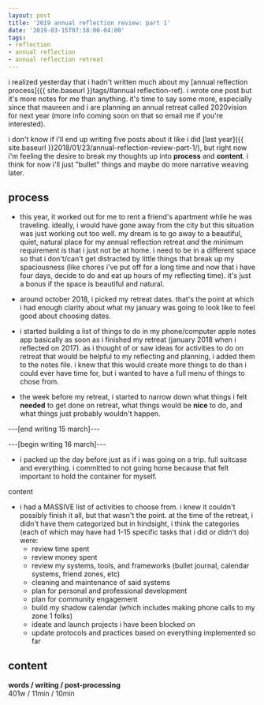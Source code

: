 ```yaml
---
layout: post
title: '2019 annual reflection review: part 1'
date: '2019-03-15T07:38:00-04:00'
tags:
- reflection
- annual reflection
- annual reflection retreat
--- 
```


<!-- [part 2]({{ site.baseurl }}2018/01/24/annual-reflection-review-part-2/)|[part 3]({{ site.baseurl }}2018/01/30/annual-reflection-review-part-3/)|[part 4]({{ site.baseurl }}2018/01/31/annual-reflection-review-part-4/)|[part 5]({{ site.baseurl }}2018/02/01/annual-reflection-review-part-5/) -->


i realized yesterday that i hadn't written much about my [annual reflection process]({{ site.baseurl }}tags/#annual reflection-ref). i wrote one post but it's more notes for me than anything. it's time to say some more, especially since that maureen and i are planning an annual retreat called 2020vision for next year (more info coming soon on that so email me if you're interested).

i don't know if i'll end up writing five posts about it like i did [last year]({{ site.baseurl }}2018/01/23/annual-reflection-review-part-1/), but right now i'm feeling the desire to break my thoughts up into **process** and **content**. i think for now i'll just "bullet" things and maybe do more narrative weaving later. 

## process

* this year, it worked out for me to rent a friend's apartment while he was traveling. ideally, i would have gone away from the city but this situation was just working out too well. my dream is to go away to a beautiful, quiet, natural place for my annual reflection retreat _and_ the minimum requirement is that i just not be at home. i need to be in a different space so that i don't/can't get distracted by little things that break up my spaciousness (like chores i've put off for a long time and now that i have four days, decide to do and eat up hours of my reflecting time). it's just a bonus if the space is beautiful and natural. 

* around october 2018, i picked my retreat dates. that's the point at which i had enough clarity about what my january was going to look like to feel good about choosing dates. 

* i started building a list of things to do in my phone/computer apple notes app basically as soon as i finished my retreat (january 2018 when i reflected on 2017). as i thought of or saw ideas for activities to do on retreat that would be helpful to my reflecting and planning, i added them to the notes file. i knew that this would create more things to do than i could ever have time for, but i wanted to have a full menu of things to chose from. 

* the week before my retreat, i started to narrow down what things i felt **needed** to get done on retreat, what things would be **nice** to do, and what things just probably wouldn't happen.

---[end writing 15 march]---

---[begin writing 16 march]---

* i packed up the day before just as if i was going on a trip. full suitcase and everything. i committed to not going home because that felt important to hold the container for myself. 

content

* i had a MASSIVE list of activities to choose from. i knew it couldn't possibly finish it all, but that wasn't the point. at the time of the retreat, i didn't have them categorized but in hindsight, i think the categories (each of which may have had 1-15 specific tasks that i did or didn't do) were:
    * review time spent
    * review money spent
    * review my systems, tools, and frameworks (bullet journal, calendar systems, friend zones, etc)
    * cleaning and maintenance of said systems
    * plan for personal and professional development
    * plan for community engagement 
    * build my shadow calendar (which includes making phone calls to my zone 1 folks)
    * ideate and launch projects i have been blocked on
    * update protocols and practices based on everything implemented so far





## content 



<!-- hyperlink bank -->


<!-- &#042; = asterisk -->
<!-- &#039; = single quote '-->

**words / writing / post-processing**  
401w / 11min / 10min